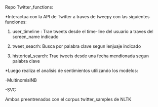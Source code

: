 Repo Twitter_functions:

*Interactua con la API de Twitter a traves de tweepy con las siguientes funciones:

1) user_timeline : Trae tweets desde el time-line del usuario a traves del screen_name indicado

2) tweet_seacrh: Busca por palabra clave segun lenjuaje indicado

3) historical_search: Trae tweets desde una fecha mendionada segun palabra clave

*Luego realiza el analisis de sentimientos utilizando los modelos:

-MultinomialNB

-SVC

Ambos preentrenados con el corpus twitter_samples de NLTK